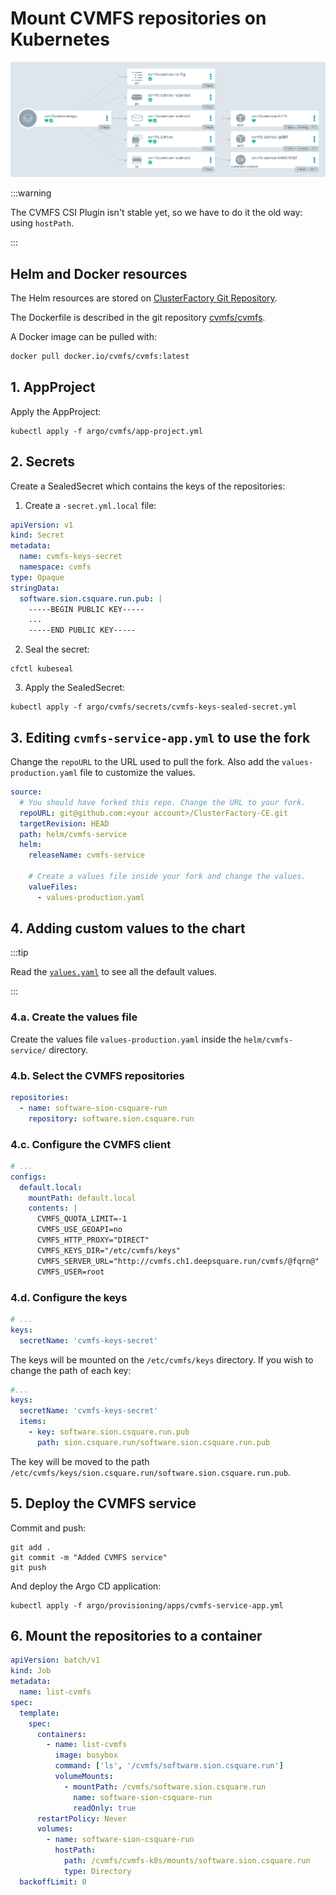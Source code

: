 # Mount CVMFS repositories on Kubernetes

![image-20220509154116581](01-mount-cvmfs.assets/image-20220509154116581.png)

:::warning

The CVMFS CSI Plugin isn't stable yet, so we have to do it the old way: using `hostPath`.

:::

## Helm and Docker resources

The Helm resources are stored on [ClusterFactory Git Repository](https://github.com/SquareFactory/ClusterFactory-CE/tree/main/helm/cvmfs-service).

The Dockerfile is described in the git repository [cvmfs/cvmfs](https://github.dev/cvmfs/cvmfs/blob/devel/packaging/container/Dockerfile).

A Docker image can be pulled with:

```sh
docker pull docker.io/cvmfs/cvmfs:latest
```

## 1. AppProject

Apply the AppProject:

```shell title="user@local:/ClusterFactory-CE"
kubectl apply -f argo/cvmfs/app-project.yml
```

## 2. Secrets

Create a SealedSecret which contains the keys of the repositories:

1. Create a `-secret.yml.local` file:

```yaml title="argo/cvmfs/secrets/cvmfs-keys-secret.yml.local"
apiVersion: v1
kind: Secret
metadata:
  name: cvmfs-keys-secret
  namespace: cvmfs
type: Opaque
stringData:
  software.sion.csquare.run.pub: |
    -----BEGIN PUBLIC KEY-----
    ...
    -----END PUBLIC KEY-----
```

2. Seal the secret:

```shell title="user@local:/ClusterFactory-CE"
cfctl kubeseal
```

3. Apply the SealedSecret:

```shell title="user@local:/ClusterFactory-CE"
kubectl apply -f argo/cvmfs/secrets/cvmfs-keys-sealed-secret.yml
```

## 3. Editing `cvmfs-service-app.yml` to use the fork

Change the `repoURL` to the URL used to pull the fork. Also add the `values-production.yaml` file to customize the values.

```yaml title="argo/provisioning/apps/cvmfs-service-app.yml > spec > source"
source:
  # You should have forked this repo. Change the URL to your fork.
  repoURL: git@github.com:<your account>/ClusterFactory-CE.git
  targetRevision: HEAD
  path: helm/cvmfs-service
  helm:
    releaseName: cvmfs-service

    # Create a values file inside your fork and change the values.
    valueFiles:
      - values-production.yaml
```

## 4. Adding custom values to the chart

:::tip

Read the [`values.yaml`](https://github.com/SquareFactory/ClusterFactory-CE/blob/main/helm/cvmfs-service/values.yaml) to see all the default values.

:::

### 4.a. Create the values file

Create the values file `values-production.yaml` inside the `helm/cvmfs-service/` directory.

### 4.b. Select the CVMFS repositories

```yaml title="helm/cvmfs-service/values-production.yaml"
repositories:
  - name: software-sion-csquare-run
    repository: software.sion.csquare.run
```

### 4.c. Configure the CVMFS client

```yaml title="helm/cvmfs-service/values-production.yaml"
# ...
configs:
  default.local:
    mountPath: default.local
    contents: |
      CVMFS_QUOTA_LIMIT=-1
      CVMFS_USE_GEOAPI=no
      CVMFS_HTTP_PROXY="DIRECT"
      CVMFS_KEYS_DIR="/etc/cvmfs/keys"
      CVMFS_SERVER_URL="http://cvmfs.ch1.deepsquare.run/cvmfs/@fqrn@"
      CVMFS_USER=root
```

### 4.d. Configure the keys

```yaml title="helm/cvmfs-service/values-production.yaml"
# ...
keys:
  secretName: 'cvmfs-keys-secret'
```

The keys will be mounted on the `/etc/cvmfs/keys` directory. If you wish to change the path of each key:

```yaml title="helm/cvmfs-service/values-production.yaml"
#...
keys:
  secretName: 'cvmfs-keys-secret'
  items:
    - key: software.sion.csquare.run.pub
      path: sion.csquare.run/software.sion.csquare.run.pub
```

The key will be moved to the path `/etc/cvmfs/keys/sion.csquare.run/software.sion.csquare.run.pub`.

## 5. Deploy the CVMFS service

Commit and push:

```shell title="user@local:/ClusterFactory-CE"
git add .
git commit -m "Added CVMFS service"
git push
```

And deploy the Argo CD application:

```shell title="user@local:/ClusterFactory-CE"
kubectl apply -f argo/provisioning/apps/cvmfs-service-app.yml
```

## 6. Mount the repositories to a container

```yaml title="job.yaml"
apiVersion: batch/v1
kind: Job
metadata:
  name: list-cvmfs
spec:
  template:
    spec:
      containers:
        - name: list-cvmfs
          image: busybox
          command: ['ls', '/cvmfs/software.sion.csquare.run']
          volumeMounts:
            - mountPath: /cvmfs/software.sion.csquare.run
              name: software-sion-csquare-run
              readOnly: true
      restartPolicy: Never
      volumes:
        - name: software-sion-csquare-run
          hostPath:
            path: /cvmfs/cvmfs-k8s/mounts/software.sion.csquare.run
            type: Directory
  backoffLimit: 0
```
